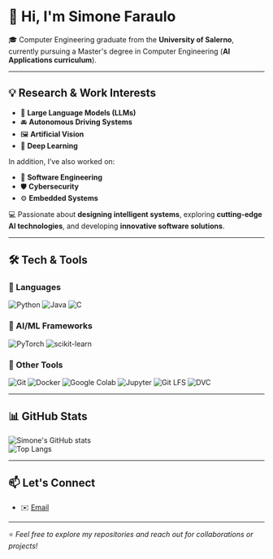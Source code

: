 # 👋 Hi, I'm Simone Faraulo  

🎓 Computer Engineering graduate from the **University of Salerno**,  
currently pursuing a Master's degree in Computer Engineering (**AI Applications curriculum**).  

---

## 💡 Research & Work Interests  

- 🤖 **Large Language Models (LLMs)**  
- 🚘 **Autonomous Driving Systems**  
- 🖼️ **Artificial Vision**  
- 🧠 **Deep Learning**  

In addition, I’ve also worked on:  
- 🧩 **Software Engineering**  
- 🛡️ **Cybersecurity**  
- ⚙️ **Embedded Systems**  

💻 Passionate about **designing intelligent systems**, exploring **cutting-edge AI technologies**, and developing **innovative software solutions**.  

---

## 🛠️ Tech & Tools  

### 🔹 Languages  
![Python](https://img.shields.io/badge/Python-3776AB?style=for-the-badge&logo=python&logoColor=white) ![Java](https://img.shields.io/badge/Java-007396?style=for-the-badge&logo=java&logoColor=white) ![C](https://img.shields.io/badge/C-00599C?style=for-the-badge&logo=c&logoColor=white)  

### 🔹 AI/ML Frameworks  
![PyTorch](https://img.shields.io/badge/PyTorch-EE4C2C?style=for-the-badge&logo=pytorch&logoColor=white) ![scikit-learn](https://img.shields.io/badge/scikit--learn-F7931E?style=for-the-badge&logo=scikitlearn&logoColor=white)  

### 🔹 Other Tools  
![Git](https://img.shields.io/badge/Git-F05032?style=for-the-badge&logo=git&logoColor=white) ![Docker](https://img.shields.io/badge/Docker-2496ED?style=for-the-badge&logo=docker&logoColor=white) ![Google Colab](https://img.shields.io/badge/Colab-F9AB00?style=for-the-badge&logo=googlecolab&logoColor=black) ![Jupyter](https://img.shields.io/badge/Jupyter-F37626?style=for-the-badge&logo=jupyter&logoColor=white) ![Git LFS](https://img.shields.io/badge/Git%20LFS-0052CC?style=for-the-badge&logo=gitlfs&logoColor=white) ![DVC](https://img.shields.io/badge/DVC-945DD6?style=for-the-badge&logo=dvc&logoColor=white)  

---

## 📊 GitHub Stats  

![Simone's GitHub stats](https://github-readme-stats.vercel.app/api?username=SimoneFaraulo&show_icons=true&theme=tokyonight)  
![Top Langs](https://github-readme-stats.vercel.app/api/top-langs/?username=SimoneFaraulo&layout=compact&theme=tokyonight)  

---

## 📫 Let's Connect  
- ✉️ [Email](simonefaraulo.work@gmail.com)  

---

⭐️ _Feel free to explore my repositories and reach out for collaborations or projects!_  
